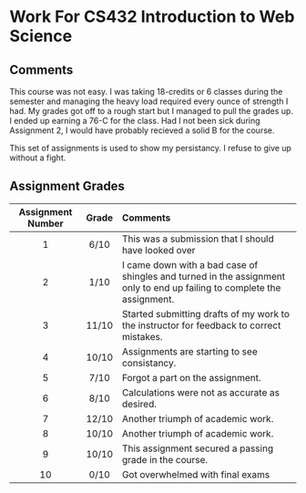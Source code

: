 # Work For CS432 Introduction to Web Science 

## Comments

This course was not easy. I was taking 18-credits or 6 classes during the semester and managing the heavy load required every ounce of strength I had. My grades got off to a rough start but I managed to pull the grades up. I ended up earning a 76-C for the class. Had I not been sick during Assignment 2, I would have probably recieved a solid B for the course. 

This set of assignments is used to show my persistancy. I refuse to give up without a fight. 

## Assignment Grades 

|Assignment Number|Grade|Comments|
|:--------:|:---:|:------|
|1| 6/10|This was a submission that I should have looked over| 
|2| 1/10|I came down with a bad case of shingles and turned in the assignment only to end up failing to complete the assignment.|
|3| 11/10|Started submitting drafts of my work to the instructor for feedback to correct mistakes.| 
|4| 10/10|Assignments are starting to see consistancy.| 
|5| 7/10 |Forgot a part on the assignment.|
|6| 8/10 |Calculations were not as accurate as desired.| 
|7| 12/10|Another triumph of academic work.|
|8| 10/10|Another triumph of academic work.|
|9| 10/10|This assignment secured a passing grade in the course.|
|10| 0/10|Got overwhelmed with final exams|
